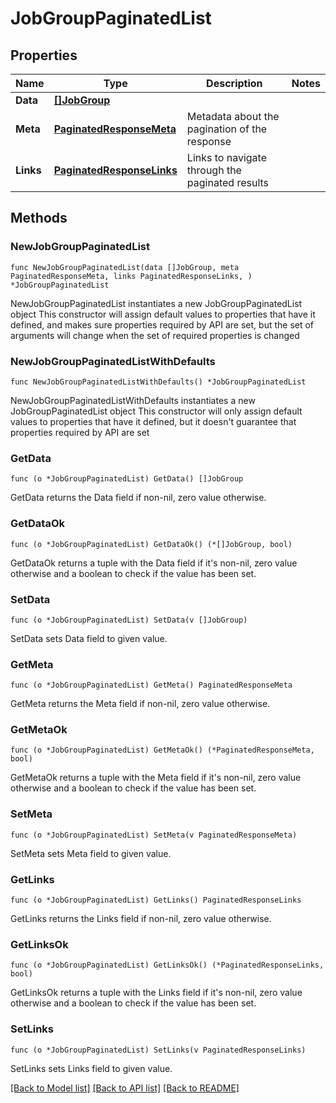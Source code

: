 # JobGroupPaginatedList

## Properties

Name | Type | Description | Notes
------------ | ------------- | ------------- | -------------
**Data** | [**[]JobGroup**](JobGroup.md) |  | 
**Meta** | [**PaginatedResponseMeta**](PaginatedResponseMeta.md) | Metadata about the pagination of the response | 
**Links** | [**PaginatedResponseLinks**](PaginatedResponseLinks.md) | Links to navigate through the paginated results | 

## Methods

### NewJobGroupPaginatedList

`func NewJobGroupPaginatedList(data []JobGroup, meta PaginatedResponseMeta, links PaginatedResponseLinks, ) *JobGroupPaginatedList`

NewJobGroupPaginatedList instantiates a new JobGroupPaginatedList object
This constructor will assign default values to properties that have it defined,
and makes sure properties required by API are set, but the set of arguments
will change when the set of required properties is changed

### NewJobGroupPaginatedListWithDefaults

`func NewJobGroupPaginatedListWithDefaults() *JobGroupPaginatedList`

NewJobGroupPaginatedListWithDefaults instantiates a new JobGroupPaginatedList object
This constructor will only assign default values to properties that have it defined,
but it doesn't guarantee that properties required by API are set

### GetData

`func (o *JobGroupPaginatedList) GetData() []JobGroup`

GetData returns the Data field if non-nil, zero value otherwise.

### GetDataOk

`func (o *JobGroupPaginatedList) GetDataOk() (*[]JobGroup, bool)`

GetDataOk returns a tuple with the Data field if it's non-nil, zero value otherwise
and a boolean to check if the value has been set.

### SetData

`func (o *JobGroupPaginatedList) SetData(v []JobGroup)`

SetData sets Data field to given value.


### GetMeta

`func (o *JobGroupPaginatedList) GetMeta() PaginatedResponseMeta`

GetMeta returns the Meta field if non-nil, zero value otherwise.

### GetMetaOk

`func (o *JobGroupPaginatedList) GetMetaOk() (*PaginatedResponseMeta, bool)`

GetMetaOk returns a tuple with the Meta field if it's non-nil, zero value otherwise
and a boolean to check if the value has been set.

### SetMeta

`func (o *JobGroupPaginatedList) SetMeta(v PaginatedResponseMeta)`

SetMeta sets Meta field to given value.


### GetLinks

`func (o *JobGroupPaginatedList) GetLinks() PaginatedResponseLinks`

GetLinks returns the Links field if non-nil, zero value otherwise.

### GetLinksOk

`func (o *JobGroupPaginatedList) GetLinksOk() (*PaginatedResponseLinks, bool)`

GetLinksOk returns a tuple with the Links field if it's non-nil, zero value otherwise
and a boolean to check if the value has been set.

### SetLinks

`func (o *JobGroupPaginatedList) SetLinks(v PaginatedResponseLinks)`

SetLinks sets Links field to given value.



[[Back to Model list]](../README.md#documentation-for-models) [[Back to API list]](../README.md#documentation-for-api-endpoints) [[Back to README]](../README.md)


